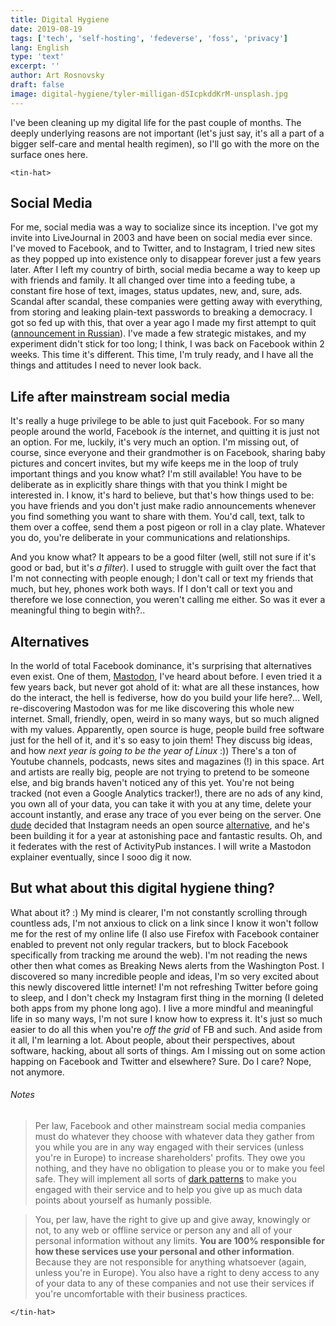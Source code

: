 ```yaml
---
title: Digital Hygiene
date: 2019-08-19
tags: ['tech', 'self-hosting', 'fedeverse', 'foss', 'privacy']
lang: English
type: 'text'
excerpt: ''
author: Art Rosnovsky
draft: false
image: digital-hygiene/tyler-milligan-dSIcpkddKrM-unsplash.jpg
---
```


I've been cleaning up my digital life for the past couple of months. The deeply underlying reasons are not important (let's just say, it's all a part of a bigger self-care and mental health regimen), so I'll go with the more on the surface ones here.

`<tin-hat>`

## Social Media

For me, social media was a way to socialize since its inception. I've got my invite into LiveJournal in 2003 and have been on social media ever since. I've moved to Facebook, and to Twitter, and to Instagram, I tried new sites as they popped up into existence only to disappear forever just a few years later. After I left my country of birth, social media became a way to keep up with friends and family. It all changed over time into a feeding tube, a constant fire hose of text, images, status updates, new, and, sure, ads. Scandal after scandal, these companies were getting away with everything, from storing and leaking plain-text passwords to breaking a democracy. I got so fed up with this, that over a year ago I made my first attempt to quit ([announcement in Russian](https://podtema.com/blog/2018/04/02/rosnovsky-park-second-coming/)). I've made a few strategic mistakes, and my experiment didn't stick for too long; I think, I was back on Facebook within 2 weeks. This time it's different. This time, I'm truly ready, and I have all the things and attitudes I need to never look back.

## Life after mainstream social media

It's really a huge privilege to be able to just quit Facebook. For so many people around the world, Facebook _is_ the internet, and quitting it is just not an option. For me, luckily, it's very much an option. I'm missing out, of course, since everyone and their grandmother is on Facebook, sharing baby pictures and concert invites, but my wife keeps me in the loop of truly important things and you know what? I'm still available! You have to be deliberate as in explicitly share things with that you think I might be interested in. I know, it's hard to believe, but that's how things used to be: you have friends and you don't just make radio announcements whenever you find something you want to share with them. You'd call, text, talk to them over a coffee, send them a post pigeon or roll in a clay plate. Whatever you do, you're deliberate in your communications and relationships.

And you know what? It appears to be a good filter (well, still not sure if it's good or bad, but it's _a filter_). I used to struggle with guilt over the fact that I'm not connecting with people enough; I don't call or text my friends that much, but hey, phones work both ways. If I don't call or text you and therefore we lose connection, you weren't calling me either. So was it ever a meaningful thing to begin with?..

## Alternatives

In the world of total Facebook dominance, it's surprising that alternatives even exist. One of them, [Mastodon](https://www.joinmastodon.org/), I've heard about before. I even tried it a few years back, but never got ahold of it: what are all these instances, how do the interact, the hell is fediverse, how do you build your life here?... Well, re-discovering Mastodon was for me like discovering this whole new internet. Small, friendly, open, weird in so many ways, but so much aligned with my values. Apparently, open source is huge, people build free software just for the hell of it, and it's so easy to join them! They discuss big ideas, and how _next year is going to be the year of Linux_ :)) There's a ton of Youtube channels, podcasts, news sites and magazines (!) in this space. Art and artists are really big, people are not trying to pretend to be someone else, and big brands haven't noticed any of this yet. You're not being tracked (not even a Google Analytics tracker!), there are no ads of any kind, you own all of your data, you can take it with you at any time, delete your account instantly, and erase any trace of you ever being on the server. One [dude](https://mastodon.social/@dansup) decided that Instagram needs an open source [alternative](https://pixelfed.org), and he's been building it for a year at astonishing pace and fantastic results. Oh, and it federates with the rest of ActivityPub instances. I will write a Mastodon explainer eventually, since I sooo dig it now.

## But what about this digital hygiene thing?

What about it? :) My mind is clearer, I'm not constantly scrolling through countless ads, I'm not anxious to click on a link since I know it won't follow me for the rest of my online life (I also use Firefox with Facebook container enabled to prevent not only regular trackers, but to block Facebook specifically from tracking me around the web). I'm not reading the news other then what comes as Breaking News alerts from the Washington Post. I discovered so many incredible people and ideas, I'm so very excited about this newly discovered little internet! I'm not refreshing Twitter before going to sleep, and I don't check my Instagram first thing in the morning (I deleted both apps from my phone long ago). I live a more mindful and meaningful life in so many ways, I'm not sure I know how to express it. It's just so much easier to do all this when you're _off the grid_ of FB and such. And aside from it all, I'm learning a lot. About people, about their perspectives, about software, hacking, about all sorts of things. Am I missing out on some action happing on Facebook and Twitter and elsewhere? Sure. Do I care? Nope, not anymore.

###### Notes

> Per law, Facebook and other mainstream social media companies must do whatever they choose with whatever data they gather from you while you are in any way engaged with their services (unless you're in Europe) to increase shareholders' profits. They owe you nothing, and they have no obligation to please you or to make you feel safe. They will implement all sorts of [dark patterns](https://www.darkpatterns.org/) to make you engaged with their service and to help you give up as much data points about yourself as humanly possible.

> You, per law, have the right to give up and give away, knowingly or not, to any web or offline service or person any and all of your personal information without any limits. **You are 100% responsible for how these services use your personal and other information**. Because they are not responsible for anything whatsoever (again, unless you're in Europe). You also have a right to deny access to any of your data to any of these companies and not use their services if you're uncomfortable with their business practices.

`</tin-hat>`
